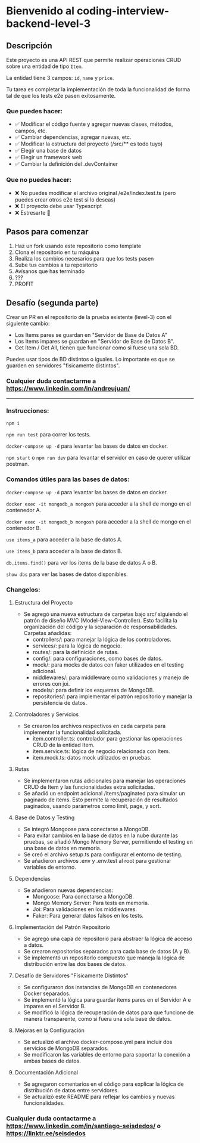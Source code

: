 # Bienvenido al coding-interview-backend-level-3

## Descripción

Este proyecto es una API REST que permite realizar operaciones CRUD sobre una entidad de tipo `Item`.

La entidad tiene 3 campos: `id`, `name` y `price`.

Tu tarea es completar la implementación de toda la funcionalidad de forma tal de que los tests e2e pasen exitosamente.

### Que puedes hacer:

- ✅ Modificar el código fuente y agregar nuevas clases, métodos, campos, etc.
- ✅ Cambiar dependencias, agregar nuevas, etc.
- ✅ Modificar la estructura del proyecto (/src/\*\* es todo tuyo)
- ✅ Elegir una base de datos
- ✅ Elegir un framework web
- ✅ Cambiar la definición del .devContainer

### Que **no** puedes hacer:

- ❌ No puedes modificar el archivo original /e2e/index.test.ts (pero puedes crear otros e2e test si lo deseas)
- ❌ El proyecto debe usar Typescript
- ❌ Estresarte 🤗

## Pasos para comenzar

1. Haz un fork usando este repositorio como template
2. Clona el repositorio en tu máquina
3. Realiza los cambios necesarios para que los tests pasen
4. Sube tus cambios a tu repositorio
5. Avísanos que has terminado
6. ???
7. PROFIT

## Desafío (segunda parte)

Crear un PR en el repositorio de la prueba existente (level-3) con el siguiente cambio:

- Los Items pares se guardan en "Servidor de Base de Datos A"
- Los Items impares se guardan en "Servidor de Base de Datos B".
- Get Item / Get All, tienen que funcionar como si fuese una sola BD.

Puedes usar tipos de BD distintos o iguales. Lo importante es que se guarden en servidores "fisicamente distintos".

### Cualquier duda contactarme a https://www.linkedin.com/in/andreujuan/

---

### Instrucciones:

`npm i`

`npm run test` para correr los tests.

`docker-compose up -d` para levantar las bases de datos en docker.

`npm start` o `npm run dev` para levantar el servidor en caso de querer utilizar postman.

### Comandos útiles para las bases de datos:

`docker-compose up -d` para levantar las bases de datos en docker.

`docker exec -it mongodb_a mongosh` para acceder a la shell de mongo en el contenedor A.

`docker exec -it mongodb_b mongosh` para acceder a la shell de mongo en el contenedor B.

`use items_a` para acceder a la base de datos A.

`use items_b` para acceder a la base de datos B.

`db.items.find()` para ver los items de la base de datos A o B.

`show dbs` para ver las bases de datos disponibles.

### Changelos:

1. Estructura del Proyecto

   - Se agregó una nueva estructura de carpetas bajo src/ siguiendo el patrón de diseño MVC (Model-View-Controller). Esto facilita la organización del código y la separación de responsabilidades.
     Carpetas añadidas:
     * controllers/: para manejar la lógica de los controladores.
     * services/: para la lógica de negocio.
     * routes/: para la definición de rutas.
     * config/: para configuraciones, como bases de datos.
     * mock/: para mocks de datos con faker utilizados en el testing adicional.
     * middlewares/: para middleware como validaciones y manejo de errores con joi.
     * models/: para definir los esquemas de MongoDB.
     * repositories/: para implementar el patrón repositorio y manejar la persistencia de datos.

2. Controladores y Servicios

   - Se crearon los archivos respectivos en cada carpeta para implementar la funcionalidad solicitada.
     - item.controller.ts: controlador para gestionar las operaciones CRUD de la entidad Item.
     - item.service.ts: lógica de negocio relacionada con Item.
     - item.mock.ts: datos mock utilizados en pruebas.

3. Rutas

   - Se implementaron rutas adicionales para manejar las operaciones CRUD de Item y las funcionalidades extra solicitadas.
   - Se añadió un endpoint adicional /items/paginated para simular un paginado de items. Esto permite la recuperación de resultados paginados, usando parámetros como limit, page, y sort.

4. Base de Datos y Testing

   - Se integró Mongoose para conectarse a MongoDB.
   - Para evitar cambios en la base de datos en la nube durante las pruebas, se añadió Mongo Memory Server, permitiendo el testing en una base de datos en memoria.
   - Se creó el archivo setup.ts para configurar el entorno de testing.
   - Se añadieron archivos .env y .env.test al root para gestionar variables de entorno.

5. Dependencias
   - Se añadieron nuevas dependencias:
     - Mongoose: Para conectarse a MongoDB.
     - Mongo Memory Server: Para tests en memoria.
     - Joi: Para validaciones en los middlewares.
     - Faker: Para generar datos falsos en los tests.

6. Implementación del Patrón Repositorio
   - Se agregó una capa de repositorio para abstraer la lógica de acceso a datos.
   - Se crearon repositorios separados para cada base de datos (A y B).
   - Se implementó un repositorio compuesto que maneja la lógica de distribución entre las dos bases de datos.

7. Desafío de Servidores "Físicamente Distintos"
   - Se configuraron dos instancias de MongoDB en contenedores Docker separados.
   - Se implementó la lógica para guardar items pares en el Servidor A e impares en el Servidor B.
   - Se modificó la lógica de recuperación de datos para que funcione de manera transparente, como si fuera una sola base de datos.

8. Mejoras en la Configuración
   - Se actualizó el archivo docker-compose.yml para incluir dos servicios de MongoDB separados.
   - Se modificaron las variables de entorno para soportar la conexión a ambas bases de datos.

9. Documentación Adicional
   - Se agregaron comentarios en el código para explicar la lógica de distribución de datos entre servidores.
   - Se actualizó este README para reflejar los cambios y nuevas funcionalidades.

### Cualquier duda contactarme a https://www.linkedin.com/in/santiago-seisdedos/ o https://linktr.ee/seisdedos
